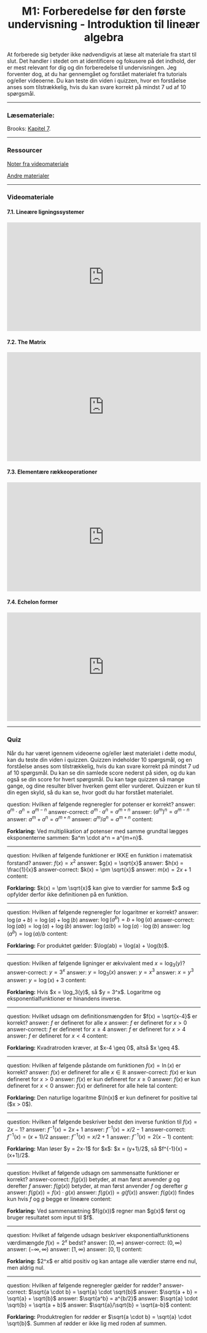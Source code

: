 ﻿<h1 align="center">M1: Forberedelse før den første undervisning - Introduktion til lineær algebra</h1>

At forberede sig betyder ikke nødvendigvis at læse alt materiale fra start til slut. Det handler i stedet om at identificere og fokusere på det indhold, der er mest relevant for dig og din forberedelse til undervisningen. Jeg forventer dog, at du har gennemgået og forstået materialet fra tutorials og/eller videoerne. Du kan teste din viden i quizzen, hvor en forståelse anses som tilstrækkelig, hvis du kan svare korrekt på mindst 7 ud af 10 spørgsmål.


<hr>

### Læsemateriale:

Brooks: [Kapitel 7](https://docs.google.com/viewer?url=https://raw.githubusercontent.com/RBrooksDK/MSE_book_v2/master/main.pdf).


<hr>

### Ressourcer

[Noter fra videomateriale](https://drive.google.com/file/d/14hxzWuoWf4jM2EEWTevvHAVdC3nm8Ks9/view?usp=sharing)

[Andre materialer]()


<hr>

### Videomateriale

#### 7.1. Lineære ligningssystemer

<div style="position: relative; width: 100%; height: 0; padding-bottom: 56.25%; overflow: hidden;">
    <iframe 
        src="https://drive.google.com/file/d/1fE6f9MQKLWLIDFrbXyh4rpzwOqtX56yh/preview" 
        style="position: absolute; top: 0; left: 0; width: 100%; height: 100%; border: 0;" 
        allow="autoplay; encrypted-media" 
        allowfullscreen>
    </iframe>
</div>

#### 7.2. The Matrix

<div style="position: relative; width: 100%; height: 0; padding-bottom: 56.25%; overflow: hidden;">
    <iframe 
        src="https://drive.google.com/file/d/1H1qJf0SLSi6WuH7sSHNaUCIMAnzac5v2/preview" 
        style="position: absolute; top: 0; left: 0; width: 100%; height: 100%; border: 0;" 
        allow="autoplay; encrypted-media" 
        allowfullscreen>
    </iframe>
</div>

#### 7.3. Elementære rækkeoperationer

<div style="position: relative; width: 100%; height: 0; padding-bottom: 56.25%; overflow: hidden;">
    <iframe 
        src="https://drive.google.com/file/d/19c9owoyXrFVc9lRSn1WXc4oLbyld8MNk/preview" 
        style="position: absolute; top: 0; left: 0; width: 100%; height: 100%; border: 0;" 
        allow="autoplay; encrypted-media" 
        allowfullscreen>
    </iframe>
</div>

#### 7.4. Echelon former

<div style="position: relative; width: 100%; height: 0; padding-bottom: 56.25%; overflow: hidden;">
    <iframe 
        src="https://drive.google.com/file/d/1xkTStq3pqntrHrUf7SHQzKNcEr8PeoxU/preview" 
        style="position: absolute; top: 0; left: 0; width: 100%; height: 100%; border: 0;" 
        allow="autoplay; encrypted-media" 
        allowfullscreen>
    </iframe>
</div>

<hr>

### Quiz
Når du har været igennem videoerne og/eller læst materialet i dette modul, kan du teste din viden i quizzen. Quizzen indeholder 10 spørgsmål, og en forståelse anses som tilstrækkelig, hvis du kan svare korrekt på mindst 7 ud af 10 spørgsmål. Du kan se din samlede score nederst på siden, og du kan også se din score for hvert spørgsmål. Du kan tage quizzen så mange gange, og dine resulter bliver hverken gemt eller vurderet. Quizzen er kun til din egen skyld, så du kan se, hvor godt du har forstået materialet.

<?quiz?>
question: Hvilken af følgende regneregler for potenser er korrekt?
answer: $a^m \cdot a^n = a^{m-n}$
answer-correct: $a^m \cdot a^n = a^{m+n}$
answer: $(a^m)^n = a^{m-n}$
answer: $a^m + a^n = a^{m+n}$
answer: $a^m / a^n = a^{m+n}$
content:
<p><strong>Forklaring:</strong> Ved multiplikation af potenser med samme grundtal lægges eksponenterne sammen: $a^m \cdot a^n = a^{m+n}$.</p>
<?/quiz?>

---

<?quiz?>
question: Hvilken af følgende funktioner er IKKE en funktion i matematisk forstand?
answer: $f(x) = x^2$
answer: $g(x) = \sqrt{x}$
answer: $h(x) = \frac{1}{x}$
answer-correct: $k(x) = \pm \sqrt{x}$
answer: $m(x) = 2x + 1$
content:
<p><strong>Forklaring:</strong> $k(x) = \pm \sqrt{x}$ kan give to værdier for samme $x$ og opfylder derfor ikke definitionen på en funktion.</p>
<?/quiz?>

---

<?quiz?>
question: Hvilken af følgende regneregler for logaritmer er korrekt?
answer: $\log(a+b) = \log(a) + \log(b)$
answer: $\log(a^b) = b + \log(a)$
answer-correct: $\log(ab) = \log(a) + \log(b)$
answer: $\log(a/b) = \log(a) \cdot \log(b)$
answer: $\log(a^b) = \log(a)/b$
content:
<p><strong>Forklaring:</strong> For produktet gælder: $\log(ab) = \log(a) + \log(b)$.</p>
<?/quiz?>

---

<?quiz?>
question: Hvilken af følgende ligninger er ækvivalent med $x = \log_3(y)$?
answer-correct: $y = 3^x$
answer: $y = \log_3(x)$
answer: $y = x^3$
answer: $x = y^3$
answer: $y = \log(x) + 3$
content:
<p><strong>Forklaring:</strong> Hvis $x = \log_3(y)$, så $y = 3^x$. Logaritme og eksponentialfunktioner er hinandens inverse.</p>
<?/quiz?>

---

<?quiz?>
question: Hvilket udsagn om definitionsmængden for $f(x) = \sqrt{x-4}$ er korrekt?
answer: $f$ er defineret for alle $x$
answer: $f$ er defineret for $x > 0$
answer-correct: $f$ er defineret for $x \geq 4$
answer: $f$ er defineret for $x > 4$
answer: $f$ er defineret for $x < 4$
content:
<p><strong>Forklaring:</strong> Kvadratroden kræver, at $x-4 \geq 0$, altså $x \geq 4$.</p>
<?/quiz?>

---

<?quiz?>
question: Hvilken af følgende påstande om funktionen $f(x) = \ln(x)$ er korrekt?
answer: $f(x)$ er defineret for alle $x \in \mathbb{R}$
answer-correct: $f(x)$ er kun defineret for $x > 0$
answer: $f(x)$ er kun defineret for $x \geq 0$
answer: $f(x)$ er kun defineret for $x < 0$
answer: $f(x)$ er defineret for alle hele tal
content:
<p><strong>Forklaring:</strong> Den naturlige logaritme $\ln(x)$ er kun defineret for positive tal ($x > 0$).</p>
<?/quiz?>

---

<?quiz?>
question: Hvilken af følgende beskriver bedst den inverse funktion til $f(x) = 2x-1$?
answer: $f^{-1}(x) = 2x+1$
answer: $f^{-1}(x) = x/2 - 1$
answer-correct: $f^{-1}(x) = (x+1)/2$
answer: $f^{-1}(x) = x/2+1$
answer: $f^{-1}(x) = 2(x-1)$
content:
<p><strong>Forklaring:</strong> Man løser $y = 2x-1$ for $x$: $x = (y+1)/2$, så $f^{-1}(x) = (x+1)/2$.</p>
<?/quiz?>

---

<?quiz?>
question: Hvilket af følgende udsagn om sammensatte funktioner er korrekt?
answer-correct: $f(g(x))$ betyder, at man først anvender $g$ og derefter $f$
answer: $f(g(x))$ betyder, at man først anvender $f$ og derefter $g$
answer: $f(g(x)) = f(x) \cdot g(x)$
answer: $f(g(x)) = g(f(x))$
answer: $f(g(x))$ findes kun hvis $f$ og $g$ begge er lineære
content:
<p><strong>Forklaring:</strong> Ved sammensætning $f(g(x))$ regner man $g(x)$ først og bruger resultatet som input til $f$.</p>
<?/quiz?>

---

<?quiz?>
question: Hvilket af følgende udsagn beskriver eksponentialfunktionens værdimængde $f(x) = 2^x$ bedst?
answer: $[0,\infty)$
answer-correct: $(0,\infty)$
answer: $(-\infty,\infty)$
answer: $[1,\infty)$
answer: $[0,1]$
content:
<p><strong>Forklaring:</strong> $2^x$ er altid positiv og kan antage alle værdier større end nul, men aldrig nul.</p>
<?/quiz?>

---

<?quiz?>
question: Hvilken af følgende regneregler gælder for rødder?
answer-correct: $\sqrt{a \cdot b} = \sqrt{a} \cdot \sqrt{b}$
answer: $\sqrt{a + b} = \sqrt{a} + \sqrt{b}$
answer: $\sqrt{a^b} = a^{b/2}$
answer: $\sqrt{a} \cdot \sqrt{b} = \sqrt{a + b}$
answer: $\sqrt{a}/\sqrt{b} = \sqrt{a-b}$
content:
<p><strong>Forklaring:</strong> Produktreglen for rødder er $\sqrt{a \cdot b} = \sqrt{a} \cdot \sqrt{b}$. Summen af rødder er ikke lig med roden af summen.</p>
<?/quiz?>



